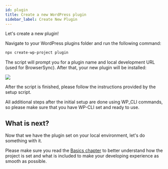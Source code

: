 ```yaml
---
id: plugin
title: Create a new WordPress plugin
sidebar_label: Create New Plugin
---
```


Let's create a new plugin!

Navigate to your WordPress plugins folder and run the following command:

```bash
npx create-wp-project plugin
```

The script will prompt you for a plugin name and local development URL (used for BrowserSync). After that, your new plugin will be installed:

![](/img/setup.gif)

After the script is finished, please follow the instructions provided by the setup script.

All additional steps after the initial setup are done using WP_CLI commands, so please make sure that you have WP-CLI set and ready to use.

## What is next?

Now that we have the plugin set on your local environment, let's do something with it.

Please make sure you read the [Basics chapter](basics/basics-intro) to better understand how the project is set and what is included to make your developing experience as smooth as possible.
